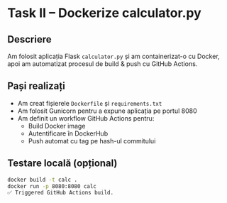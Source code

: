 # Task II – Dockerize calculator.py

## Descriere
Am folosit aplicația Flask `calculator.py` și am containerizat-o cu Docker, apoi am automatizat procesul de build & push cu GitHub Actions.

## Pași realizați
- Am creat fișierele `Dockerfile` și `requirements.txt`
- Am folosit Gunicorn pentru a expune aplicația pe portul 8080
- Am definit un workflow GitHub Actions pentru:
  - Build Docker image
  - Autentificare în DockerHub
  - Push automat cu tag pe hash-ul commitului

## Testare locală (opțional)
```bash
docker build -t calc .
docker run -p 8080:8080 calc
✅ Triggered GitHub Actions build.
